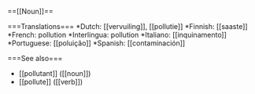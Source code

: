 ==[[Noun]]==

===Translations===
*Dutch: [[vervuiling]], [[pollutie]]
*Finnish: [[saaste]]
*French: pollution
*Interlingua: pollution
*Italiano: [[inquinamento]]
*Portuguese: [[poluição]]
*Spanish: [[contaminación]]

===See also===

* [[pollutant]] ([[noun]])
* [[pollute]] ([[verb]])